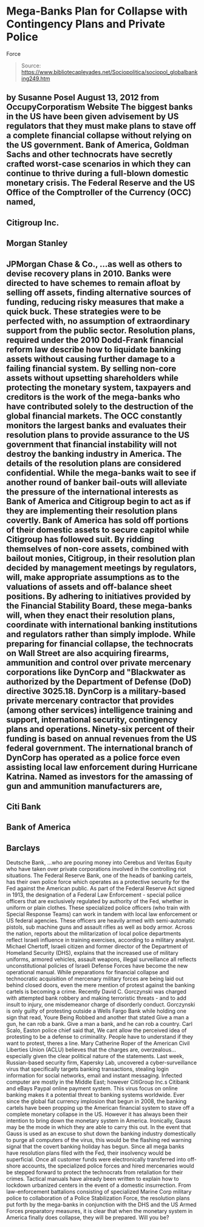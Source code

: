 # Mega-Banks Plan for Collapse with Contingency Plans and Private Police 
Force

> Source: https://www.bibliotecapleyades.net/Sociopolitica/sociopol_globalbanking249.htm

by Susanne Posel
August 13, 2012
from
OccupyCorporatism Website
The biggest banks in the US have been given advisement by US regulators that
they must
make plans to stave off a complete
financial collapse without relying on the US government.
Bank of America, Goldman Sachs and other
technocrats have secretly crafted worst-case scenarios in which they can
continue to thrive during a full-blown domestic monetary crisis.
The Federal Reserve and the US Office of the Comptroller of the Currency
(OCC)
named,
-
Citigroup Inc.
-
Morgan Stanley
-
JPMorgan Chase & Co.,
...as well as others to devise recovery plans
in 2010.
Banks were directed to have schemes to remain
afloat by selling off assets, finding alternative sources of funding,
reducing risky measures that make a quick buck.
These strategies were to be perfected with,
no assumption of extraordinary support from
the public sector.
Resolution plans, required under the
2010 Dodd-Frank financial reform law
describe how to liquidate banking assets without causing further damage to a
failing financial system.
By selling non-core assets without upsetting
shareholders while protecting the monetary system, taxpayers and creditors
is the work of the mega-banks who have contributed solely to the destruction
of the global financial markets.
The OCC constantly monitors the largest banks and evaluates their resolution
plans to provide assurance to the US government that financial instability
will not destroy the banking industry in America.
The details of the resolution plans are considered confidential. While the
mega-banks wait to see if another round of banker bail-outs will alleviate
the pressure of the international interests as Bank of America and
Citigroup begin to act as if they are
implementing their resolution plans covertly.
Bank of America has sold off portions of
their domestic assets to secure capitol while Citigroup has followed suit.
By ridding themselves of non-core assets,
combined with bailout monies, Citigroup, in their resolution plan decided by
management meetings by regulators, will,
make appropriate assumptions as to the
valuations of assets and off-balance sheet positions.
By adhering to initiatives provided by the
Financial Stability Board, these mega-banks
will, when they enact their resolution plans, coordinate with international
banking institutions and regulators rather than simply implode.
While preparing for financial collapse, the technocrats on Wall Street are
also acquiring firearms, ammunition and control over private mercenary
corporations like
DynCorp and "Blackwater
as authorized by the Department of Defense (DoD)
directive 3025.18.
DynCorp is a military-based private mercenary contractor that provides
(among other services) intelligence training and support, international
security, contingency plans and operations. Ninety-six percent of their
funding is based on annual revenues from the US federal government. The
international branch of DynCorp has operated as a police force even
assisting local law enforcement
during Hurricane Katrina.
Named as investors for the amassing of gun and ammunition manufacturers are,
-
Citi Bank
-
Bank of America
-
Barclays
-
Deutsche Bank,
...who are pouring money into
Cerebus and Veritas Equity who have taken
over private corporations involved in the controlling riot situations.
The
Federal Reserve Bank, one of the heads of banking cartels, has
their own police force which operates as a protective security for the Fed
against the American public. As part of the
Federal Reserve Act signed in 1913, the
designation of a Federal Law Enforcement - special police officers that are
exclusively regulated by authority of the Fed, whether in uniform or plain
clothes.
These specialized police officers (who train
with Special Response Teams) can work in tandem with local law enforcement
or US federal agencies. These officers are heavily armed with semi-automatic
pistols, sub machine guns and assault rifles as well as body armor.
Across the nation, reports about the militarization of local police
departments reflect Israeli influence in training exercises, according to a
military analyst.
Michael Chertoff, Israeli citizen and former director of the
Department of Homeland Security (DHS),
explains that the increased use of military
uniforms, armored vehicles, assault weapons, illegal surveillance all
reflects unconstitutional policies of Israeli Defense Forces have become the
new operational manual.
While preparations for financial collapse and technocratic acquisition of
mercenary military forces are being laid out behind closed doors, even the
mere mention of protest against the banking cartels is becoming a crime.
Recently David C. Gorczynski
was charged with attempted bank robbery and
making terroristic threats - and to add insult to injury, one misdemeanor
charge of disorderly conduct.
Gorczynski is only guilty of protesting outside
a Wells Fargo Bank while holding one sign that read,
Youre Being Robbed and another that
stated Give a man a gun, he can rob a bank. Give a man a bank, and he
can rob a country.
Carl Scalo, Easton police chief said that,
We cant allow the perceived idea of
protesting to be a defense to criminality. People have to understand if
they want to protest, theres a line.
Mary Catherine Roper of the American
Civil Liberties Union (ACLU) believes that the charges are,
overzealous... especially given the clear
political nature of the statements.
Last week, Russian-based security firm, Kapersky
Lab, uncovered a
cyber-surveillance virus that specifically
targets banking transactions, stealing login information for social
networks, email and instant messaging. Infected computer are mostly in the
Middle East; however CitiGroup Inc.s Citibank and eBays Paypal online
payment system.
This virus focus on online banking makes it a potential threat to banking
systems worldwide.
Ever since the
global fiat currency implosion that begun in 2008,
the banking cartels have been propping up the American financial system to
stave off a
complete monetary collapse in the US.
However it has always been their intention to
bring down the monetary system in America. Ironically, Gauss may be the mode
in which they are able to carry this out.
In the event that Gauss is used as an excuse to shut down the banking
industry domestically to purge all computers of the virus, this would be the
flashing red warning signal that the covert banking holiday has begun. Since
all mega banks have resolution plans filed with the Fed, their insolvency
would be superficial.
Once all customer funds were electronically transferred into off-shore
accounts, the specialized police forces and hired mercenaries would be
stepped forward to protect the technocrats from retaliation for their
crimes.
Tactical manuals have already been written to explain how to lockdown
urbanized centers in the event of a domestic insurrection.
From law-enforcement battalions consisting of
specialized Marine Corp military police to collaboration of a Police
Stabilization Force, the resolution plans put forth by the mega-banks in
conjunction with
the DHS and
the US Armed Forces preparatory measures, it is
clear that when the monetary system in America finally does collapse, they
will be prepared.
Will you be?
